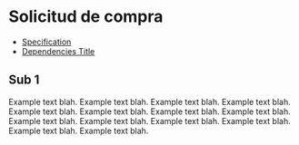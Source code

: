# Solicitud de compra
 - [Specification](#specification)
 - [Dependencies Title](#dependencies-title)

## <a name="head1">Sub 1</a>
Example text blah. Example text blah. Example text blah. Example text blah.
Example text blah. Example text blah. Example text blah. Example text blah.
Example text blah. Example text blah. Example text blah. Example text blah.
Example text blah. Example text blah.
